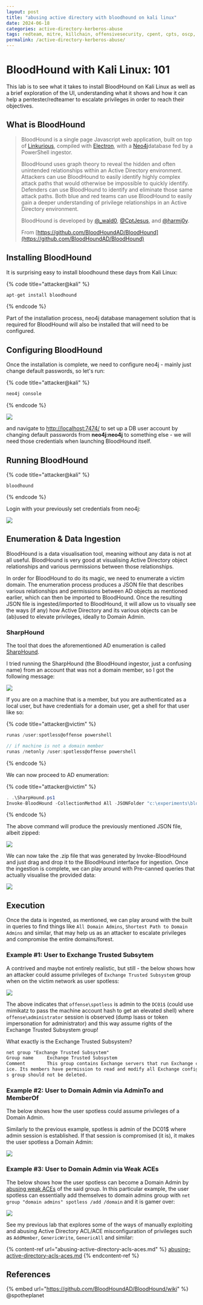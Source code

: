 ```yaml
---
layout: post
title: "abusing active directory with bloodhound on kali linux"
date: 2024-06-18
categories: active-directory-kerberos-abuse
tags: redteam, mitre, killchain, offensivesecurity, cpent, cpts, oscp, exploit
permalink: /active-directory-kerberos-abuse/
---
```


# BloodHound with Kali Linux: 101

This lab is to see what it takes to install BloodHound on Kali Linux as well as a brief exploration of the UI, understanding what it shows and how it can help a pentester/redteamer to escalate privileges in order to reach their objectives.

## What is BloodHound

> BloodHound is a single page Javascript web application, built on top of [Linkurious](http://linkurio.us/), compiled with [Electron](http://electron.atom.io/), with a [Neo4j](https://neo4j.com/)database fed by a PowerShell ingestor.
>
> BloodHound uses graph theory to reveal the hidden and often unintended relationships within an Active Directory environment. Attackers can use BloodHound to easily identify highly complex attack paths that would otherwise be impossible to quickly identify. Defenders can use BloodHound to identify and eliminate those same attack paths. Both blue and red teams can use BloodHound to easily gain a deeper understanding of privilege relationships in an Active Directory environment.
>
> BloodHound is developed by [@\_wald0](https://www.twitter.com/\_wald0), [@CptJesus](https://twitter.com/CptJesus), and [@harmj0y](https://twitter.com/harmj0y).
>
> From [https://github.com/BloodHoundAD/BloodHound](https://github.com/BloodHoundAD/BloodHound)

## Installing BloodHound

It is surprising easy to install bloodhound these days from Kali Linux:

{% code title="attacker@kali" %}
```csharp
apt-get install bloodhound
```
{% endcode %}

Part of the installation process, neo4j database management solution that is required for BloodHound will also be installed that will need to be configured.

## Configuring BloodHound

Once the installation is complete, we need to configure neo4j - mainly just change default passwords, so let's run:

{% code title="attacker@kali" %}
```csharp
neo4j console
```
{% endcode %}

![](<../../.gitbook/assets/Screenshot from 2019-01-03 18-18-03.png>)

and navigate to [http://localhost:7474/](http://localhost:7474/) to set up a DB user account by changing default passwords from **neo4j:neo4j** to something else - we will need those credentials when launching BloodHound itself.

## Running BloodHound

{% code title="attacker@kali" %}
```
bloodhound
```
{% endcode %}

Login with your previously set credentials from neo4j:

![](<../../.gitbook/assets/Screenshot from 2019-01-03 18-22-00.png>)

## Enumeration & Data Ingestion

BloodHound is a data visualisation tool, meaning without any data is not at all useful. BloodHound is very good at visualising Active Directory object relationships and various permissions between those relationships.&#x20;

In order for BloodHound to do its magic, we need to enumerate a victim domain. The enumeration process produces a JSON file that describes various relationships and permissions between AD objects as mentioned earlier, which can then be imported to BloodHound. Once the resulting JSON file is ingested/imported to BloodHound, it will allow us to visually see the ways (if any) how Active Directory and its various objects can be (ab)used to elevate privileges, ideally to Domain Admin.

### SharpHound

The tool that does the aforementioned AD enumeration is called [SharpHound](https://github.com/BloodHoundAD/BloodHound/tree/master/Ingestors).

I tried running the SharpHound (the BloodHound ingestor, just a confusing name) from an account that was not a domain member, so I got the following message:

![](<../../.gitbook/assets/Screenshot from 2019-01-02 23-16-33.png>)

If you are on a machine that is a member, but you are authenticated as a local user, but have credentials for a domain user, get a shell for that user like so:

{% code title="attacker@victim" %}
```csharp
runas /user:spotless@offense powershell

// if machine is not a domain member
runas /netonly /user:spotless@offense powershell
```
{% endcode %}

We can now proceed to AD enumeration:

{% code title="attacker@victim" %}
```csharp
. .\SharpHound.ps1
Invoke-BloodHound -CollectionMethod All -JSONFolder "c:\experiments\bloodhound"
```
{% endcode %}

The above command will produce the previously mentioned JSON file, albeit zipped:

![](<../../.gitbook/assets/Screenshot from 2019-01-03 18-42-33.png>)

We can now take the .zip file that was generated by Invoke-BloodHound and just drag and drop it to the BloodHound interface for ingestion. Once the ingestion is complete, we can play around with Pre-canned queries that actually visualise the provided data:

![](<../../.gitbook/assets/Peek 2019-01-03 18-44.gif>)

## Execution

Once the data is ingested, as mentioned, we can play around with the built in queries to find things like `All Domain Admins`,  `Shortest Path to Domain Admins` and similar, that may help us as an attacker to escalate privileges and compromise the entire domains/forest.

### Example #1: User to Exchange Trusted Subsytem

A contrived and maybe not entirely realistic, but still - the below shows how an attacker could assume privileges of `Exchange Trusted Subsystem` group when on the victim network as user spotless:

![](<../../.gitbook/assets/Screenshot from 2019-01-02 23-47-56.png>)

The above indicates that `offense\spotless` is admin to the `DC01$` (could use mimikatz to pass the machine account hash to get an elevated shell) where `offense\administrator` session is observed (dump lsass or token impersonation for administrator) and this way assume rights of the Exchange Trusted Subsystem group!

What exactly is the Exchange Trusted Subsystem?

```css
net group "Exchange Trusted Subsystem"
Group name     Exchange Trusted Subsystem
Comment        This group contains Exchange servers that run Exchange cmdlets on behalf of users via the management serv
ice. Its members have permission to read and modify all Exchange configuration, as well as user accounts and groups. Thi
s group should not be deleted.
```

### Example #2: User to Domain Admin via AdminTo and MemberOf

The below shows how the user spotless could assume privileges of a Domain Admin.

Similarly to the previous example, spotless is admin of the DC01$ where admin session is established. If that session is compromised (it is), it makes the user spotless a Domain Admin:

![](<../../.gitbook/assets/Screenshot from 2019-01-02 23-56-35.png>)

### Example #3: User to Domain Admin via Weak ACEs

The below shows how the user spotless can become a Domain Admin by [abusing weak ACEs](abusing-active-directory-acls-aces.md#genericall-on-group) of the said group. In this particular example, the user spotless can essentially add themselves to domain admins group with `net group "domain admins" spotless /add /domain` and it is gamer over:

![](<../../.gitbook/assets/Screenshot from 2019-01-02 23-55-41.png>)

See my previous lab that explores some of the ways of manually exploiting and abusing Active Directory ACL/ACE misconfiguration of privileges such as `AddMember`, `GenericWrite`, `GenericAll` and similar:

{% content-ref url="abusing-active-directory-acls-aces.md" %}
[abusing-active-directory-acls-aces.md](abusing-active-directory-acls-aces.md)
{% endcontent-ref %}

## References

{% embed url="https://github.com/BloodHoundAD/BloodHound/wiki" %}
@spotheplanet
